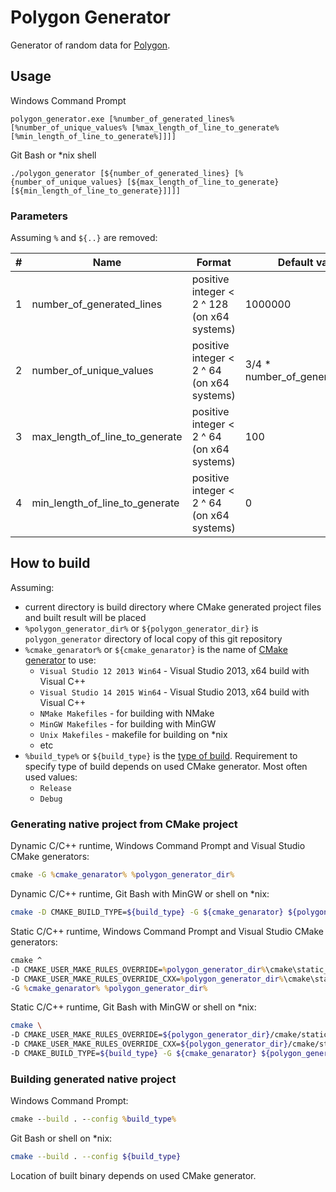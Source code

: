 # Polygon Generator

Generator of random data for [Polygon](https://polygon.codeforces.com/).

## Usage

Windows Command Prompt

```
polygon_generator.exe [%number_of_generated_lines% [%number_of_unique_values% [%max_length_of_line_to_generate% [%min_length_of_line_to_generate%]]]]
```

Git Bash or *nix shell

```
./polygon_generator [${number_of_generated_lines} [%{number_of_unique_values} [${max_length_of_line_to_generate} [${min_length_of_line_to_generate}]]]]
```

### Parameters

Assuming `%` and `${..}` are removed:


| # | Name | Format | Default value | Meaning |
|---|---|---|---|---| 
| 1 | number_of_generated_lines | positive integer < 2 ^ 128 (on x64 systems) | 1000000 | total number of lines to be generated |
| 2 | number_of_unique_values | positive integer < 2 ^ 64 (on x64 systems) | 3/4 * number_of_generated_lines | number of unique lines to be generated |
| 3 | max_length_of_line_to_generate | positive integer < 2 ^ 64 (on x64 systems) | 100 | maximum length of the generated line |
| 4 | min_length_of_line_to_generate | positive integer < 2 ^ 64 (on x64 systems) | 0 | minimum length of the generated line |

## How to build

Assuming:

* current directory is build directory where CMake generated project files and built result will be placed
* `%polygon_generator_dir%` or `${polygon_generator_dir}` is `polygon_generator` directory of local copy of this git repository
* `%cmake_genarator%` or `${cmake_genarator}` is the name of [CMake generator](https://cmake.org/cmake/help/latest/manual/cmake-generators.7.html) to use:
  * `Visual Studio 12 2013 Win64` - Visual Studio 2013, x64 build with Visual C++
  * `Visual Studio 14 2015 Win64` - Visual Studio 2013, x64 build with Visual C++
  * `NMake Makefiles` - for building with NMake
  * `MinGW Makefiles` - for building with MinGW
  * `Unix Makefiles` - makefile for building on *nix
  * etc
* `%build_type%` or `${build_type}` is the [type of build](https://cmake.org/cmake/help/latest/variable/CMAKE_BUILD_TYPE.html).
  Requirement to specify type of build depends on used CMake generator.
  Most often used values:
  * `Release`
  * `Debug`

### Generating native project from CMake project

Dynamic C/C++ runtime, Windows Command Prompt and Visual Studio CMake generators:

```cmd
cmake -G %cmake_genarator% %polygon_generator_dir% 
```

Dynamic C/C++ runtime, Git Bash with MinGW or shell on *nix:

```bash
cmake -D CMAKE_BUILD_TYPE=${build_type} -G ${cmake_genarator} ${polygon_generator_dir} 
```

Static C/C++ runtime, Windows Command Prompt and Visual Studio CMake generators:

```cmd
cmake ^
-D CMAKE_USER_MAKE_RULES_OVERRIDE=%polygon_generator_dir%\cmake\static_c_runtime_overrides.cmake ^
-D CMAKE_USER_MAKE_RULES_OVERRIDE_CXX=%polygon_generator_dir%\cmake\static_cxx_runtime_overrides.cmake ^
-G %cmake_genarator% %polygon_generator_dir% 
```

Static C/C++ runtime, Git Bash with MinGW or shell on *nix:

```bash
cmake \
-D CMAKE_USER_MAKE_RULES_OVERRIDE=${polygon_generator_dir}/cmake/static_c_runtime_overrides.cmake \
-D CMAKE_USER_MAKE_RULES_OVERRIDE_CXX=${polygon_generator_dir}/cmake/static_cxx_runtime_overrides.cmake \
-D CMAKE_BUILD_TYPE=${build_type} -G ${cmake_genarator} ${polygon_generator_dir} 
```

### Building generated native project

Windows Command Prompt:

```cmd
cmake --build . --config %build_type%
```

Git Bash or shell on *nix:

```bash
cmake --build . --config ${build_type}
```

Location of built binary depends on used CMake generator.
